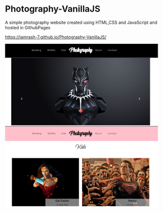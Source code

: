 # Photography-VanillaJS
A simple photography website created using HTML,CSS and JavaScript and hosted in GithubPages

https://iamrash-7.github.io/Photography-VanillaJS/

![Optional Text](./screenshots/ph1.png)
![Optional Text](./screenshots/ph-2.png)

